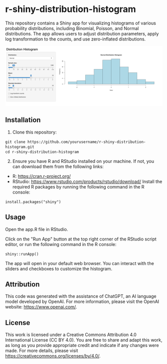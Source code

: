 # r-shiny-distribution-histogram

This repository contains a Shiny app for visualizing histograms of various probability distributions, including Binomial, Poisson, and Normal distributions. The app allows users to adjust distribution parameters, apply log transformation to the counts, and use zero-inflated distributions.

!["picture of r-shiny-distribution-histogram app"](figs/app.png)

## Installation
1.  Clone this repository:


```{bash}
git clone https://github.com/yourusername/r-shiny-distribution-histogram.git
cd r-shiny-distribution-histogram
```

2.  Ensure you have R and RStudio installed on your machine. If not, you can download them from the following links:

* R: https://cran.r-project.org/
* RStudio: https://www.rstudio.com/products/rstudio/download/
Install the required R packages by running the following command in the R console:

```{r}
install.packages("shiny")
```
## Usage

Open the app.R file in RStudio.

Click on the "Run App" button at the top right corner of the RStudio script editor, or run the following command in the R console:

```{r}
shiny::runApp()
```
The app will open in your default web browser. You can interact with the sliders and checkboxes to customize the histogram.

## Attribution
This code was generated with the assistance of ChatGPT, an AI language model developed by OpenAI. For more information, please visit the OpenAI website: https://www.openai.com/.

## License
This work is licensed under a Creative Commons Attribution 4.0 International License (CC BY 4.0). You are free to share and adapt this work, as long as you provide appropriate credit and indicate if any changes were made. For more details, please visit https://creativecommons.org/licenses/by/4.0/.
